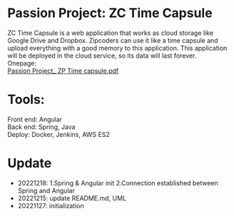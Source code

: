 
# Passion Project: ZC Time Capsule
ZC Time Capsule is a web application that works as cloud storage like Google Drive and Dropbox. Zipcoders can use it like a time capsule and upload everything with a good memory to this application. This application will be deployed in the cloud service, so its data will last forever. \
Onepage:\
[Passion Project_ ZP Time capsule.pdf](https://github.com/HanquanL/ZCTC/files/10249395/Passion.Project_.ZP.Time.capsule.pdf)
# Tools:
Front end: Angular\
Back end: Spring, Java\
Deploy: Docker, Jenkins, AWS ES2

# Update
* 20221218:
    1.Spring & Angular init
    2.Connection established between Spring and Angular
* 20221215: update README.md, UML
* 20221127: initialization
